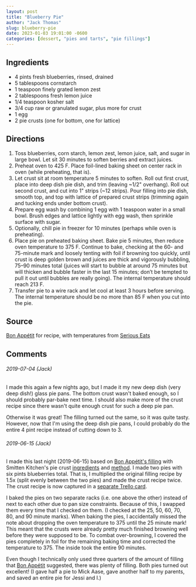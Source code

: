 ```yaml
---
layout: post
title: "Blueberry Pie"
author: "Jack Thomas"
slug: blueberry-pie
date: 2023-01-03 19:01:00 -0600
categories: [dessert, "pies and tarts", "pie fillings"]
---
```


## Ingredients

- 4 pints fresh blueberries, rinsed, drained
- 5 tablespoons cornstarch
- 1 teaspoon finely grated lemon zest
- 2 tablespoons fresh lemon juice
- 1/4 teaspoon kosher salt
- 3/4 cup raw or granulated sugar, plus more for crust
- 1 egg
- 2 pie crusts (one for bottom, one for lattice)

## Directions

1. Toss blueberries, corn starch, lemon zest, lemon juice, salt, and sugar in large bowl. Let sit 30 minutes to soften berries and extract juices.
2. Preheat oven to 425 F. Place foil-lined baking sheet on center rack in oven (while preheating, that is).
3. Let crust sit at room temperature 5 minutes to soften. Roll out first crust, place into deep dish pie dish, and trim (leaving ~1/2" overhang). Roll out second crust, and cut into 1" strips (~12 strips). Pour filling into pie dish, smooth top, and top with lattice of prepared crust strips (trimming again and tucking ends under bottom crust).
4. Prepare egg wash by combining 1 egg with 1 teaspoon water in a small bowl. Brush edges and lattice lightly with egg wash, then sprinkle surface with sugar.
5. Optionally, chill pie in freezer for 10 minutes (perhaps while oven is preheating).
6. Place pie on preheated baking sheet. Bake pie 5 minutes, then reduce oven temperature to 375 F. Continue to bake, checking at the 60- and 75-minute mark and loosely tenting with foil if browning too quickly, until crust is deep golden brown and juices are thick and vigorously bubbling, 75–90 minutes total (juices will start to bubble at around 75 minutes but will thicken and bubble faster in the last 15 minutes; don’t be tempted to pull it out until bubbles are really going). The internal temperature should reach 213 F.
7. Transfer pie to a wire rack and let cool at least 3 hours before serving. The internal temperature should be no more than 85 F when you cut into the pie.

## Source

[Bon Appétit](https://www.bonappetit.com/recipe/best-blueberry-pie) for recipe, with temperatures from [Serious Eats](https://www.seriouseats.com/recipes/2016/07/best-blueberry-pie-dessert-recipe.html)

## Comments

###### 2019-07-04 (Jack)

I made this again a few nights ago, but I made it my new deep dish (very deep dish!) glass pie pans. The bottom crust wasn't baked enough, so I should probably par-bake next time. I should also make more of the crust recipe since there wasn't quite enough crust for such a deep pie pan.

Otherwise it was great! The filling turned out the same, so it was quite tasty. However, now that I'm using the deep dish pie pans, I could probably do the entire 4 pint recipe instead of cutting down to 3.

###### 2019-06-15 (Jack)

I made this last night (2019-06-15) based on [Bon Appétit's filling](https://www.bonappetit.com/recipe/best-blueberry-pie) with Smitten Kitchen's pie crust [ingredients](https://smittenkitchen.com/2019/03/extra-flaky-pie-crust/) and [method](https://smittenkitchen.com/2008/11/pie-crust-102-all-butter-really-flaky-pie-dough/). I made two pies with six pints blueberries total. That is, I multiplied the original filling recipe by 1.5x (split evenly between the two pies) and made the crust recipe twice. The crust recipe is now captured in a [separate Trello card](https://trello.com/c/oZw2q3rP/261-crust).

I baked the pies on two separate racks (i.e. one above the other) instead of next to each other due to pan size constraints. Because of this, I swapped them every time that I checked on them. (I checked at the 25, 50, 60, 70, 80, and 90 minute marks). When baking the pies, I accidentally missed the note about dropping the oven temperature to 375 until the 25 minute mark! This meant that the crusts were already pretty much finished browning well before they were supposed to be. To combat over-browning, I covered the pies completely in foil for the remaining baking time and corrected the temperature to 375. The inside took the entire 90 minutes.

Even though I technically only used three quarters of the amount of filling that [Bon Appétit](https://www.bonappetit.com/recipe/best-blueberry-pie) suggested, there was plenty of filling. Both pies turned out excellent! (I gave half a pie to Mick Aase, gave another half to my parents, and saved an entire pie for Jessi and I.)
